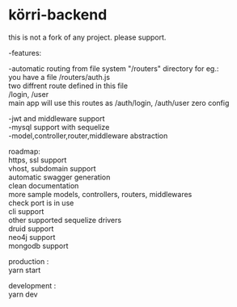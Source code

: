 # körri-backend  

this is not a fork of any project. please support.

-features:

-automatic routing from file system  "/routers" directory
for eg.:  
  you have a file /routers/auth.js  
  two diffrent route defined in this file   
  /login, /user  
  main app will use this routes as /auth/login, /auth/user
  zero config

-jwt and middleware support  
-mysql support with sequelize  
-model,controller,router,middleware abstraction  

roadmap:  
https, ssl support  
vhost, subdomain support  
automatic swagger generation  
clean documentation  
more sample models, controllers, routers, middlewares  
check port is in use  
cli support  
other supported sequelize drivers  
druid support  
neo4j support  
mongodb support

production :  
yarn start

development :  
yarn dev
